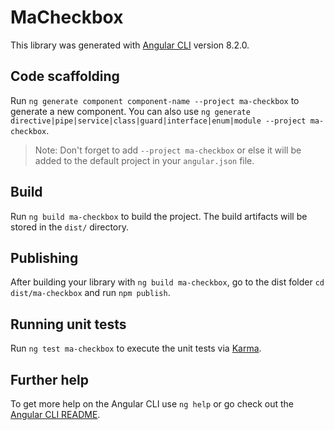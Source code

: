 # MaCheckbox

This library was generated with [Angular CLI](https://github.com/angular/angular-cli) version 8.2.0.

## Code scaffolding

Run `ng generate component component-name --project ma-checkbox` to generate a new component. You can also use `ng generate directive|pipe|service|class|guard|interface|enum|module --project ma-checkbox`.
> Note: Don't forget to add `--project ma-checkbox` or else it will be added to the default project in your `angular.json` file. 

## Build

Run `ng build ma-checkbox` to build the project. The build artifacts will be stored in the `dist/` directory.

## Publishing

After building your library with `ng build ma-checkbox`, go to the dist folder `cd dist/ma-checkbox` and run `npm publish`.

## Running unit tests

Run `ng test ma-checkbox` to execute the unit tests via [Karma](https://karma-runner.github.io).

## Further help

To get more help on the Angular CLI use `ng help` or go check out the [Angular CLI README](https://github.com/angular/angular-cli/blob/master/README.md).

